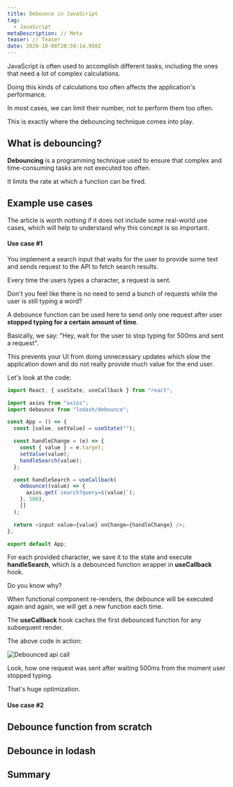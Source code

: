```yaml
---
title: Debounce in JavaScript
tag:
  - JavaScript
metaDescription: // Meta
teaser: // Teaser
date: 2020-10-08T20:59:14.958Z
---
```

JavaScript is often used to accomplish different tasks, including the ones that need a lot of complex calculations.

Doing this kinds of calculations too often affects the application's performance.

In most cases, we can limit their number, not to perform them too often.

This is exactly where the debouncing technique comes into play.

## What is debouncing?

**Debouncing** is a programming technique used to ensure that complex and time-consuming tasks are not executed too often.

It limits the rate at which a function can be fired.

## Example use cases

The article is worth nothing if it does not include some real-world use cases, which will help to understand why this concept is so important.

#### Use case #1

You implement a search input that waits for the user to provide some text and sends request to the API to fetch search results.

Every time the users types a character, a request is sent.

Don't you feel like there is no need to send a bunch of requests while the user is still typing a word?

A debounce function can be used here to send only one request after user **stopped typing for a certain amount of time**.

Basically, we say: "Hey, wait for the user to stop typing for 500ms and sent a request".

This prevents your UI from doing unnecessary updates which slow the application down and do not really provide much value for the end user.

Let's look at the code:

```javascript
import React, { useState, useCallback } from "react";

import axios from "axios";
import debounce from "lodash/debounce";

const App = () => {
  const [value, setValue] = useState("");

  const handleChange = (e) => {
    const { value } = e.target;
    setValue(value);
    handleSearch(value);
  };

  const handleSearch = useCallback(
    debounce((value) => {
      axios.get(`search?query=${value}`);
    }, 500),
    []
  );

  return <input value={value} onChange={handleChange} />;
};

export default App;

```

For each provided character, we save it to the state and execute **handleSearch**, which is a debounced function wrapper in **useCallback** hook.

Do you know why?

When functional component re-renders, the debounce will be executed again and again, we will get a new function each time.

The **useCallback** hook caches the first debounced function for any subsequent render.

The above code in action:

![Debounced api call](/img/oct-07-2020-23-45-30.gif "Debounced api call")

Look, how one request was sent after waiting 500ms from the moment user stopped typing.

That's huge optimization.

#### Use case #2

## Debounce function from scratch

## Debounce in lodash

## Summary